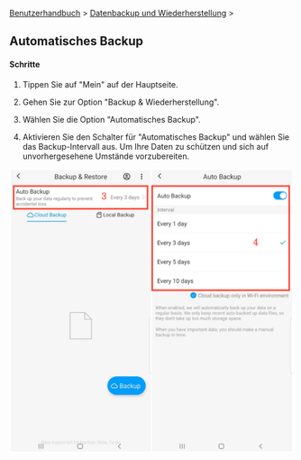 [Benutzerhandbuch](/dragonnest/drawnote/manual/de) > [Datenbackup und Wiederherstellung](/dragonnest/drawnote/manual/de/daten_backup_und_wiederherstellung) >

Automatisches Backup
---
#### Schritte

1. Tippen Sie auf "Mein" auf der Hauptseite.

2. Gehen Sie zur Option "Backup & Wiederherstellung".

3. Wählen Sie die Option "Automatisches Backup".

4. Aktivieren Sie den Schalter für "Automatisches Backup" und wählen Sie das Backup-Intervall aus. Um Ihre Daten zu schützen und sich auf unvorhergesehene Umstände vorzubereiten.

![Automatisches Backup](imgs/automatic_backup1.png)